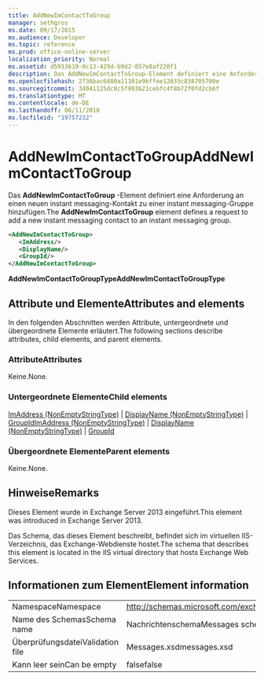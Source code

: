 ```yaml
---
title: AddNewImContactToGroup
manager: sethgros
ms.date: 09/17/2015
ms.audience: Developer
ms.topic: reference
ms.prod: office-online-server
localization_priority: Normal
ms.assetid: d5913619-0c13-429d-b9d2-057e8af220f1
description: Das AddNewImContactToGroup-Element definiert eine Anforderung an einen neuen instant messaging-Kontakt zu einer instant messaging-Gruppe hinzufügen.
ms.openlocfilehash: 2736bac6880a11101e9bffee12033c838705700e
ms.sourcegitcommit: 34041125dc8c5f993b21cebfc4f8b72f0fd2cb6f
ms.translationtype: MT
ms.contentlocale: de-DE
ms.lasthandoff: 06/11/2018
ms.locfileid: "19757232"
---
```

# <a name="addnewimcontacttogroup"></a><span data-ttu-id="01ec6-103">AddNewImContactToGroup</span><span class="sxs-lookup"><span data-stu-id="01ec6-103">AddNewImContactToGroup</span></span>

<span data-ttu-id="01ec6-104">Das **AddNewImContactToGroup** -Element definiert eine Anforderung an einen neuen instant messaging-Kontakt zu einer instant messaging-Gruppe hinzufügen.</span><span class="sxs-lookup"><span data-stu-id="01ec6-104">The **AddNewImContactToGroup** element defines a request to add a new instant messaging contact to an instant messaging group.</span></span> 
  
```XML
<AddNewImContactToGroup>
   <ImAddress/>
   <DisplayName/>
   <GroupId/>
</AddNewImContactToGroup>
```

 <span data-ttu-id="01ec6-105">**AddNewImContactToGroupType**</span><span class="sxs-lookup"><span data-stu-id="01ec6-105">**AddNewImContactToGroupType**</span></span>
## <a name="attributes-and-elements"></a><span data-ttu-id="01ec6-106">Attribute und Elemente</span><span class="sxs-lookup"><span data-stu-id="01ec6-106">Attributes and elements</span></span>

<span data-ttu-id="01ec6-107">In den folgenden Abschnitten werden Attribute, untergeordnete und übergeordnete Elemente erläutert.</span><span class="sxs-lookup"><span data-stu-id="01ec6-107">The following sections describe attributes, child elements, and parent elements.</span></span>
  
### <a name="attributes"></a><span data-ttu-id="01ec6-108">Attribute</span><span class="sxs-lookup"><span data-stu-id="01ec6-108">Attributes</span></span>

<span data-ttu-id="01ec6-109">Keine.</span><span class="sxs-lookup"><span data-stu-id="01ec6-109">None.</span></span>
  
### <a name="child-elements"></a><span data-ttu-id="01ec6-110">Untergeordnete Elemente</span><span class="sxs-lookup"><span data-stu-id="01ec6-110">Child elements</span></span>

<span data-ttu-id="01ec6-111">[ImAddress (NonEmptyStringType)](imaddress-nonemptystringtype.md) | [DisplayName (NonEmptyStringType)](displayname-nonemptystringtype.md) | [GroupId](groupid.md)</span><span class="sxs-lookup"><span data-stu-id="01ec6-111">[ImAddress (NonEmptyStringType)](imaddress-nonemptystringtype.md) | [DisplayName (NonEmptyStringType)](displayname-nonemptystringtype.md) | [GroupId](groupid.md)</span></span>
  
### <a name="parent-elements"></a><span data-ttu-id="01ec6-112">Übergeordnete Elemente</span><span class="sxs-lookup"><span data-stu-id="01ec6-112">Parent elements</span></span>

<span data-ttu-id="01ec6-113">Keine.</span><span class="sxs-lookup"><span data-stu-id="01ec6-113">None.</span></span>
  
## <a name="remarks"></a><span data-ttu-id="01ec6-114">Hinweise</span><span class="sxs-lookup"><span data-stu-id="01ec6-114">Remarks</span></span>

<span data-ttu-id="01ec6-115">Dieses Element wurde in Exchange Server 2013 eingeführt.</span><span class="sxs-lookup"><span data-stu-id="01ec6-115">This element was introduced in Exchange Server 2013.</span></span>
  
<span data-ttu-id="01ec6-116">Das Schema, das dieses Element beschreibt, befindet sich im virtuellen IIS-Verzeichnis, das Exchange-Webdienste hostet.</span><span class="sxs-lookup"><span data-stu-id="01ec6-116">The schema that describes this element is located in the IIS virtual directory that hosts Exchange Web Services.</span></span>
  
## <a name="element-information"></a><span data-ttu-id="01ec6-117">Informationen zum Element</span><span class="sxs-lookup"><span data-stu-id="01ec6-117">Element information</span></span>

|||
|:-----|:-----|
|<span data-ttu-id="01ec6-118">Namespace</span><span class="sxs-lookup"><span data-stu-id="01ec6-118">Namespace</span></span>  <br/> |http://schemas.microsoft.com/exchange/services/2006/messages  <br/> |
|<span data-ttu-id="01ec6-119">Name des Schemas</span><span class="sxs-lookup"><span data-stu-id="01ec6-119">Schema name</span></span>  <br/> |<span data-ttu-id="01ec6-120">Nachrichtenschema</span><span class="sxs-lookup"><span data-stu-id="01ec6-120">Messages schema</span></span>  <br/> |
|<span data-ttu-id="01ec6-121">Überprüfungsdatei</span><span class="sxs-lookup"><span data-stu-id="01ec6-121">Validation file</span></span>  <br/> |<span data-ttu-id="01ec6-122">Messages.xsd</span><span class="sxs-lookup"><span data-stu-id="01ec6-122">messages.xsd</span></span>  <br/> |
|<span data-ttu-id="01ec6-123">Kann leer sein</span><span class="sxs-lookup"><span data-stu-id="01ec6-123">Can be empty</span></span>  <br/> |<span data-ttu-id="01ec6-124">false</span><span class="sxs-lookup"><span data-stu-id="01ec6-124">false</span></span>  <br/> |
   

